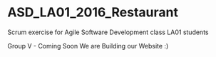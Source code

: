 # ASD_LA01_2016_Restaurant
Scrum exercise for Agile Software Development class LA01 students

Group V - Coming Soon
We are Building our Website :)
